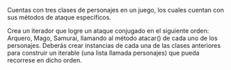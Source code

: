 Cuentas con tres clases de personajes en un juego, los cuales cuentan con sus métodos de ataque específicos.

Crea un iterador que logre un ataque conjugado en el siguiente orden: Arquero, Mago, Samurai, llamando al método atacar() de cada uno de los personajes. Deberás crear instancias de cada una de las clases anteriores para construir un iterable (una lista llamada personajes) que pueda recorrese en dicho orden.